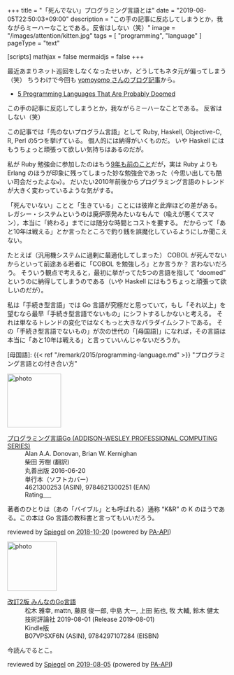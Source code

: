 +++
title = "「死んでない」プログラミング言語とは"
date =  "2019-08-05T22:50:03+09:00"
description = "この手の記事に反応してしまうとか，我ながらミーハーなことである。反省はしない（笑）"
image = "/images/attention/kitten.jpg"
tags = [ "programming", "language" ]
pageType = "text"

[scripts]
  mathjax = false
  mermaidjs = false
+++

最近あまりネット巡回をしなくなったせいか，どうしてもネタ元が偏ってしまう（笑） ちうわけで今回も [yomoyomo さんのブログ記事](https://yamdas.hatenablog.com/entry/20190805/doomed-programming-language "おそらく先がない5つのプログラミング言語？ - YAMDAS現更新履歴")から。

- [5 Programming Languages That Are Probably Doomed](https://insights.dice.com/2019/07/29/5-programming-languages-probably-doomed/)

この手の記事に反応してしまうとか，我ながらミーハーなことである。
反省はしない（笑）

この記事では「先のないプログラム言語」として Ruby, Haskell, Objective-C, R, Perl の5つを挙げている。
個人的には納得がいくものだ。
いや Haskell にはもうちょっと頑張って欲しい気持ちはあるのだが。

私が Ruby 勉強会に参加したのはもう[9年も前のこと](https://baldanders.info/blog/000502/ "https://baldanders.info/blog/000502/")だが，実は Ruby よりも Erlang のほうが印象に残ってしまった妙な勉強会であった（今思い出しても酷い司会だったよな`w`）。
だいたい2010年前後からプログラミング言語のトレンドが大きく変わっているような気がする。

「死んでいない」ことと「生きている」ことには彼岸と此岸ほどの差がある。
レガシー・システムというのは廃炉原発みたいなもんで（喩えが悪くてスマン），本当に「終わる」までには随分な時間とコストを要する。
だからって「あと10年は戦える」とか言ったところで釣り銭を誤魔化しているようにしか聞こえない。

たとえば（汎用機システムに過剰に最適化してしまった） COBOL が死んでないからといって前途ある若者に「COBOL を勉強しろ」とか言うか？ 言わないだろう。
そういう観点で考えると，最初に挙がってた5つの言語を指して “doomed” というのに納得してしまうのである（いや Haskell にはもうちょっと頑張って欲しいのだが）。

私は「手続き型言語」では Go 言語が究極だと思っていて，もし「それ以上」を望むなら最早「手続き型言語でないもの」にシフトするしかないと考える。
それは単なるトレンドの変化ではなくもっと大きなパラダイムシフトである。
その「手続き型言語でないもの」が次の世代の「[母国語]」になれば，その言語は本当に「あと10年は戦える」と言っていいんじゃないだろうか。

[母国語]: {{< ref "/remark/2015/programming-language.md" >}} "プログラミング言語との付き合い方"

<div class="hreview">
  <div class="photo"><a class="item url" href="https://www.amazon.co.jp/%E3%83%97%E3%83%AD%E3%82%B0%E3%83%A9%E3%83%9F%E3%83%B3%E3%82%B0%E8%A8%80%E8%AA%9EGo-ADDISON-WESLEY-PROFESSIONAL-COMPUTING-Donovan/dp/4621300253?SubscriptionId=AKIAJYVUJ3DMTLAECTHA&tag=baldandersinf-22&linkCode=xm2&camp=2025&creative=165953&creativeASIN=4621300253"><img src="https://images-fe.ssl-images-amazon.com/images/I/41meaSLNFfL._SL160_.jpg" width="123" alt="photo"></a></div>
  <dl class="fn">
    <dt><a href="https://www.amazon.co.jp/%E3%83%97%E3%83%AD%E3%82%B0%E3%83%A9%E3%83%9F%E3%83%B3%E3%82%B0%E8%A8%80%E8%AA%9EGo-ADDISON-WESLEY-PROFESSIONAL-COMPUTING-Donovan/dp/4621300253?SubscriptionId=AKIAJYVUJ3DMTLAECTHA&tag=baldandersinf-22&linkCode=xm2&camp=2025&creative=165953&creativeASIN=4621300253">プログラミング言語Go (ADDISON-WESLEY PROFESSIONAL COMPUTING SERIES)</a></dt>
    <dd>Alan A.A. Donovan, Brian W. Kernighan</dd>
    <dd>柴田 芳樹 (翻訳)</dd>
    <dd>丸善出版 2016-06-20</dd>
    <dd>単行本（ソフトカバー）</dd>
    <dd>4621300253 (ASIN), 9784621300251 (EAN)</dd>
    <dd>Rating<abbr class="rating fa-sm" title="5">&nbsp;<i class="fas fa-star"></i>&nbsp;<i class="fas fa-star"></i>&nbsp;<i class="fas fa-star"></i>&nbsp;<i class="fas fa-star"></i>&nbsp;<i class="fas fa-star"></i></abbr></dd>
  </dl>
  <p class="description">著者のひとりは（あの「バイブル」とも呼ばれる）通称 “K&amp;R” の K のほうである。この本は Go 言語の教科書と言ってもいいだろう。</p>
  <p class="powered-by" >reviewed by <a href='#maker' class='reviewer'>Spiegel</a> on <abbr class="dtreviewed" title="2018-10-20">2018-10-20</abbr> (powered by <a href="https://affiliate.amazon.co.jp/assoc_credentials/home" >PA-API</a>)</p>
</div>

<div class="hreview">
  <div class="photo"><a class="item url" href="https://www.amazon.co.jp/%E6%94%B9%E8%A8%822%E7%89%88-%E3%81%BF%E3%82%93%E3%81%AA%E3%81%AEGo%E8%A8%80%E8%AA%9E-%E6%9D%BE%E6%9C%A8-%E9%9B%85%E5%B9%B8-ebook/dp/B07VPSXF6N?SubscriptionId=AKIAJYVUJ3DMTLAECTHA&tag=baldandersinf-22&linkCode=xm2&camp=2025&creative=165953&creativeASIN=B07VPSXF6N"><img src="https://images-fe.ssl-images-amazon.com/images/I/51jif840ScL._SL160_.jpg" width="113" alt="photo"></a></div>
  <dl class="fn">
    <dt><a href="https://www.amazon.co.jp/%E6%94%B9%E8%A8%822%E7%89%88-%E3%81%BF%E3%82%93%E3%81%AA%E3%81%AEGo%E8%A8%80%E8%AA%9E-%E6%9D%BE%E6%9C%A8-%E9%9B%85%E5%B9%B8-ebook/dp/B07VPSXF6N?SubscriptionId=AKIAJYVUJ3DMTLAECTHA&tag=baldandersinf-22&linkCode=xm2&camp=2025&creative=165953&creativeASIN=B07VPSXF6N">改訂2版 みんなのGo言語</a></dt>
    <dd>松木 雅幸, mattn, 藤原 俊一郎, 中島 大一, 上田 拓也, 牧 大輔, 鈴木 健太</dd>
    <dd>技術評論社 2019-08-01 (Release 2019-08-01)</dd>
    <dd>Kindle版</dd>
    <dd>B07VPSXF6N (ASIN), 9784297107284 (EISBN)</dd>
  </dl>
  <p class="description">今読んでるとこ。</p>
  <p class="powered-by" >reviewed by <a href='#maker' class='reviewer'>Spiegel</a> on <abbr class="dtreviewed" title="2019-08-05">2019-08-05</abbr> (powered by <a href="https://affiliate.amazon.co.jp/assoc_credentials/home" >PA-API</a>)</p>
</div>
